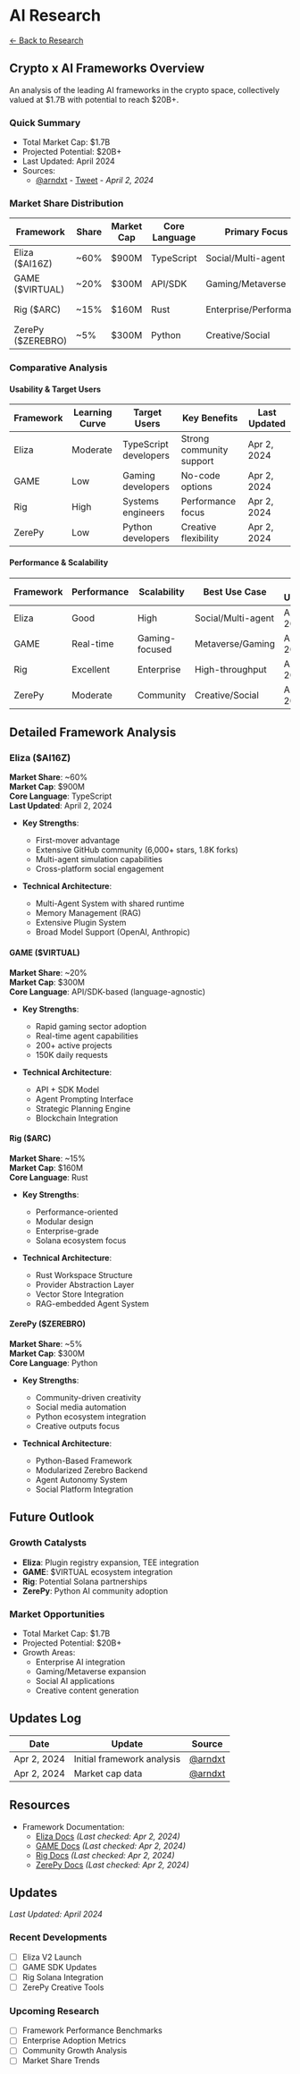 # AI Research

[← Back to Research](../README.md)

## Crypto x AI Frameworks Overview
An analysis of the leading AI frameworks in the crypto space, collectively valued at $1.7B with potential to reach $20B+.

### Quick Summary
- Total Market Cap: $1.7B
- Projected Potential: $20B+
- Last Updated: April 2024
- Sources: 
  - [@arndxt](https://x.com/arndxt_xo/status/1874428585609708028) - [Tweet](https://x.com/arndxt_xo/status/1874428585609708028) - *April 2, 2024*

### Market Share Distribution
| Framework | Share | Market Cap | Core Language | Primary Focus | Last Updated |
|-----------|-------|------------|---------------|---------------|--------------|
| Eliza ($AI16Z) | ~60% | $900M | TypeScript | Social/Multi-agent | Apr 2, 2024 |
| GAME ($VIRTUAL) | ~20% | $300M | API/SDK | Gaming/Metaverse | Apr 2, 2024 |
| Rig ($ARC) | ~15% | $160M | Rust | Enterprise/Performance | Apr 2, 2024 |
| ZerePy ($ZEREBRO) | ~5% | $300M | Python | Creative/Social | Apr 2, 2024 |


### Comparative Analysis

#### Usability & Target Users
| Framework | Learning Curve | Target Users | Key Benefits | Last Updated |
|-----------|---------------|--------------|--------------|--------------|
| Eliza | Moderate | TypeScript developers | Strong community support | Apr 2, 2024 |
| GAME | Low | Gaming developers | No-code options | Apr 2, 2024 |
| Rig | High | Systems engineers | Performance focus | Apr 2, 2024 |
| ZerePy | Low | Python developers | Creative flexibility | Apr 2, 2024 |

#### Performance & Scalability
| Framework | Performance | Scalability | Best Use Case | Last Updated |
|-----------|------------|-------------|---------------|--------------|
| Eliza | Good | High | Social/Multi-agent | Apr 2, 2024 |
| GAME | Real-time | Gaming-focused | Metaverse/Gaming | Apr 2, 2024 |
| Rig | Excellent | Enterprise | High-throughput | Apr 2, 2024 |
| ZerePy | Moderate | Community | Creative/Social | Apr 2, 2024 |

## Detailed Framework Analysis

### Eliza ($AI16Z)
**Market Share**: ~60%  
**Market Cap**: $900M  
**Core Language**: TypeScript  
**Last Updated**: April 2, 2024  

- **Key Strengths**:
  - First-mover advantage
  - Extensive GitHub community (6,000+ stars, 1.8K forks)
  - Multi-agent simulation capabilities
  - Cross-platform social engagement

- **Technical Architecture**:
  - Multi-Agent System with shared runtime
  - Memory Management (RAG)
  - Extensive Plugin System
  - Broad Model Support (OpenAI, Anthropic)

#### GAME ($VIRTUAL)
**Market Share**: ~20%  
**Market Cap**: $300M  
**Core Language**: API/SDK-based (language-agnostic)

- **Key Strengths**:
  - Rapid gaming sector adoption
  - Real-time agent capabilities
  - 200+ active projects
  - 150K daily requests

- **Technical Architecture**:
  - API + SDK Model
  - Agent Prompting Interface
  - Strategic Planning Engine
  - Blockchain Integration

#### Rig ($ARC)
**Market Share**: ~15%  
**Market Cap**: $160M  
**Core Language**: Rust

- **Key Strengths**:
  - Performance-oriented
  - Modular design
  - Enterprise-grade
  - Solana ecosystem focus

- **Technical Architecture**:
  - Rust Workspace Structure
  - Provider Abstraction Layer
  - Vector Store Integration
  - RAG-embedded Agent System

#### ZerePy ($ZEREBRO)
**Market Share**: ~5%  
**Market Cap**: $300M  
**Core Language**: Python

- **Key Strengths**:
  - Community-driven creativity
  - Social media automation
  - Python ecosystem integration
  - Creative outputs focus

- **Technical Architecture**:
  - Python-Based Framework
  - Modularized Zerebro Backend
  - Agent Autonomy System
  - Social Platform Integration

## Future Outlook

### Growth Catalysts
- **Eliza**: Plugin registry expansion, TEE integration
- **GAME**: $VIRTUAL ecosystem integration
- **Rig**: Potential Solana partnerships
- **ZerePy**: Python AI community adoption

### Market Opportunities
- Total Market Cap: $1.7B
- Projected Potential: $20B+
- Growth Areas:
  - Enterprise AI integration
  - Gaming/Metaverse expansion
  - Social AI applications
  - Creative content generation

## Updates Log
| Date | Update | Source |
|------|---------|---------|
| Apr 2, 2024 | Initial framework analysis | [@arndxt](https://x.com/arndxt_xo/status/1874428585609708028) |
| Apr 2, 2024 | Market cap data | [@arndxt](https://x.com/arndxt_xo/status/1874428585609708028) |

## Resources
- Framework Documentation:
  - [Eliza Docs](https://docs.eliza.xyz) *(Last checked: Apr 2, 2024)*
  - [GAME Docs](https://docs.game.xyz) *(Last checked: Apr 2, 2024)*
  - [Rig Docs](https://docs.rig.xyz) *(Last checked: Apr 2, 2024)*
  - [ZerePy Docs](https://docs.zerepy.xyz) *(Last checked: Apr 2, 2024)*

## Updates
*Last Updated: April 2024*

### Recent Developments
- [ ] Eliza V2 Launch
- [ ] GAME SDK Updates
- [ ] Rig Solana Integration
- [ ] ZerePy Creative Tools

### Upcoming Research
- [ ] Framework Performance Benchmarks
- [ ] Enterprise Adoption Metrics
- [ ] Community Growth Analysis
- [ ] Market Share Trends
